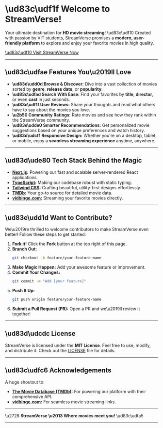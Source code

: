 # **\ud83c\udf1f Welcome to StreamVerse!**  

Your ultimate destination for **HD movie streaming**! \ud83c\udf10 Created with passion by VIT students, StreamVerse promises a **modern, user-friendly platform** to explore and enjoy your favorite movies in high quality.  

[\ud83c\udf10 Visit StreamVerse Now](https://streamverse.biz)  

---  

## \ud83c\udfae **Features You\u2019ll Love**  

- **\ud83d\udd0d Browse & Discover:** Dive into a vast collection of movies sorted by **genre**, **release date**, or **popularity**.  
- **\ud83c\udfad Search With Ease:** Find your favorites by **title**, **director**, or even **cast** in just seconds.  
- **\ud83c\udf1f User Reviews:** Share your thoughts and read what others have to say about the movies you love.  
- **\u2b50 Community Ratings:** Rate movies and see how they rank within the StreamVerse community.  
- **\ud83e\udde0 Smarter Recommendations:** Get personalized movie suggestions based on your unique preferences and watch history.  
- **\ud83d\udcf1 Responsive Design:** Whether you're on a desktop, tablet, or mobile, enjoy a **seamless streaming experience** anytime, anywhere.  

---  

## \ud83d\ude80 **Tech Stack Behind the Magic**  

- **[Next.js](https://nextjs.org/):** Powering our fast and scalable server-rendered React applications.  
- **[TypeScript](https://www.typescriptlang.org/):** Making our codebase robust with static typing.  
- **[Tailwind CSS](https://tailwindcss.com/):** Crafting beautiful, utility-first designs effortlessly.  
- **[TMDb](https://www.themoviedb.org/):** Your go-to source for detailed movie data.  
- **[vidbinge.com](https://vidbinge.com):** Streaming your favorite movies directly.  

---  

## \ud83e\udd1d **Want to Contribute?**  

We\u2019re thrilled to welcome contributors to make StreamVerse even better! Follow these steps to get started:  

1. **Fork it!** Click the **Fork** button at the top right of this page.  
2. **Branch Out:**  
   ```bash  
   git checkout -b feature/your-feature-name  
   ```  
3. **Make Magic Happen:** Add your awesome feature or improvement.  
4. **Commit Your Changes:**  
   ```bash  
   git commit -m "Add [your feature]"  
   ```  
5. **Push It Up:**  
   ```bash  
   git push origin feature/your-feature-name  
   ```  
6. **Submit a Pull Request (PR):** Open a PR and we\u2019ll review it together!  

---  

## \ud83d\udcdc **License**  

StreamVerse is licensed under the **MIT License**. Feel free to use, modify, and distribute it. Check out the [LICENSE](./LICENSE) file for details.  

---  

## \ud83c\udfc6 **Acknowledgements**  

A huge shoutout to:  
- **[The Movie Database (TMDb)](https://www.themoviedb.org/):** For powering our platform with their comprehensive API.  
- **[vidbinge.com](https://vidbinge.com):** For seamless movie streaming links.  

---  

\u2728 **StreamVerse \u2013 Where movies meet you!** \ud83c\udfa5  

---
